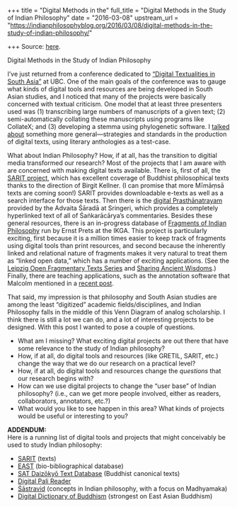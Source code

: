 +++
title = "Digital Methods in the"
full_title = "Digital Methods in the Study of Indian Philosophy"
date = "2016-03-08"
upstream_url = "https://indianphilosophyblog.org/2016/03/08/digital-methods-in-the-study-of-indian-philosophy/"

+++
Source: [here](https://indianphilosophyblog.org/2016/03/08/digital-methods-in-the-study-of-indian-philosophy/).

Digital Methods in the Study of Indian Philosophy

I’ve just returned from a conference dedicated to [“Digital Textualities
in South Asia”](https://dtsa.ubcsanskrit.ca/) at UBC. One of the main
goals of the conference was to gauge what kinds of digital tools and
resources are being developed in South Asian studies, and I noticed that
many of the projects were basically concerned with textual criticism.
One model that at least three presenters used was (1) transcribing large
numbers of manuscripts of a given text; (2) semi-automatically collating
these manuscripts using programs like CollateX; and (3) developing a
stemma using phylogenetic software. I [talked
about](https://prezi.com/-mde_4yynp_d/treasury-department-anthologies-in-the-digital-age/)
something more general—strategies and standards in the production of
digital texts, using literary anthologies as a test-case.

What about Indian Philosophy? How, if at all, has the transition to
digitial media transformed our research? Most of the projects that I am
aware with are concerned with making digital texts available. There is,
first of all, the [SARIT project](http://sarit.indology.info/), which
has excellent coverage of Buddhist philosophical texts thanks to the
direction of Birgit Kellner. (I can promise that more Mīmāṃsā texts are
coming soon!) SARIT provides downloadable e-texts as well as a search
interface for those texts. Then there is the [digital
Prasthānatrayam](http://advaitasharada.sringeri.net/) provided by the
Advaita Śāradā at Sringeri, which provides a completely hyperlinked text
of all of Śaṅkarācārya’s commentaries. Besides these general resources,
there is an in-progress database of [Fragments of Indian
Philosophy](http://www.ikga.oeaw.ac.at/Fragments_of_Indian_Philosophy)
run by Ernst Prets at the IKGA. This project is particularly exciting,
first because it is a million times easier to keep track of fragments
using digital tools than print resources, and second because the
inherently linked and relational nature of fragments makes it very
natural to treat them as “linked open data,” which has a number of
exciting applications. (See the [Leipzig Open Fragmentary Texts
Series](http://www.dh.uni-leipzig.de/wo/lofts/) and [Sharing Ancient
Wisdoms](http://www.ancientwisdoms.ac.uk/).) Finally, there are teaching
applications, such as the annotation software that Malcolm mentioned in
a [recent
post](http://indianphilosophyblog.org/2016/02/28/teaching-the-tarkasa%E1%B9%83graha-to-first-year-students/).

That said, my impression is that philosophy and South Asian studies are
among the least “digitized” academic fields/disciplines, and Indian
Philosophy falls in the middle of this Venn Diagram of analog
scholarship. I think there is still a lot we can do, and a lot of
interesting projects to be designed. With this post I wanted to pose a
couple of questions.

-   What am I missing? What exciting digital projects are out there that
    have some relevance to the study of Indian philosophy?
-   How, if at all, do digital tools and resources (like GRETIL, SARIT,
    etc.) change the way that we do our research on a practical level?
-   How, if at all, do digital tools and resources change the
    *questions* that our research begins with?
-   How can we use digital projects to change the “user base” of Indian
    philosophy? (i.e., can we get more people involved, either as
    readers, collaborators, annotators, etc.?)
-   What would you like to see happen in this area? What kinds of
    projects would be useful or interesting to you?

**ADDENDUM:**  
Here is a running list of digital tools and projects that might
conceivably be used to study Indian philosophy:

-   [SARIT](http://sarit.indology.info/) (texts)
-   [EAST](http://east.uni-hd.de/) (bio-bibliographical database)
-   [SAT Daizōkyō Text
    Database](http://21dzk.l.u-tokyo.ac.jp/SAT/index_en.html) (Buddhist
    canonical texts)
-   [Digital Pali Reader](http://pali.sirimangalo.org/)
-   [Śāstravid](http://sastravid.theology.ox.ac.uk/) (concepts in Indian
    philosophy, with a focus on Madhyamaka)
-   [Digital Dictionary of Buddhism](http://www.buddhism-dict.net/ddb/)
    (strongest on East Asian Buddhism)
